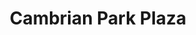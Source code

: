 ---
title: Cambrian Park Plaza
address: 14420 Union Ave, San Jose, CA 95124
developer: Weingarten Investors
municipality: San Jose
units: 305
phase: Approved
permits:
    PRE16-196:
        status: Complete
        initial_date: 2016-11-30
        final_date: 2017-01-27
        apn: [41908013, 41908012]
        address: 14420 Union Ave, San Jose, CA 95124
        description: "Comprehensive Preliminary Review for a project consisting of multifamily residential, townhomes, two hotels, retail, and an assisted living facility on a 17.1-gross acre site located in an unincorporated area of the Santa Clara County at the southeast corner of Union and Camden Avenues, commonly known as Cambrian Park Plaza Shopping Center."
        names: Lance Sherwood w/ Weingarten Realty;
    PD20-007:
        status: Approved
        initial_date: 2020-09-01
        final_date: 2022-11-02
        apn: [41908013, 41908012]
        address: 14420 Union Ave, San Jose, CA 95124
        description: "Planned Development Permit to allow the demolition of 170,427 sf of existing commercial strip mall and surface parking lot, the removal of 17 ordinance-sized trees and 34 non-ordinance trees, and the construction of a mixed-use project including the following: * Building 1 - 50,990 sf of retail/restaurant use on the ground floor and 305 multifamily residential units on the upper floors * Building 2 - 229 hotel rooms and 4,610 sf of commercial use * Building 3 - 125,740 square feet of assisted living (110 beds) and 50 senior independent living units * 25 townhouse residential units and 48 single-family homes, including 27 accessory dwelling units (ADUs) * 4.0 acres of open space * 94 surface parking spaces, 1,012 underground parking spaces, and 146 garage parking spaces for a total of 1,252 parking spaces"
        names: Michael Strahs w/ Kimco Realty; Scott Henson w/ Weingarten Realty;
    AD24-588:
        status: Approved
        initial_date: 2024-10-10
        final_date: 2022-10-30
        apn: [41908013, 41908012]
        address: 14420 Union Ave, San Jose, CA 95124
        description: "Permit Adjustment to allow a one-year time extension of a Planned Development Permit (PD20-007) approved on November 2, 2022, which has an expiration date of November 2, 2026. This extension is granted for the term of November 2, 2026 to November 2, 2027. This is the first of two one-year extensions allowed per Condition #2 of the approved permit."
        names: Michael Strahs w/ Kimco Realty; Scott Henson w/ Weingarten Realty;
geometry: [37.260318285607354, -121.92968554308294]
published: True
---